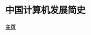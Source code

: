 # 中国计算机发展简史

### [主页](https://qiyin934196363.github.io/A-Brief-History-of-computer-Development-in-China/)
